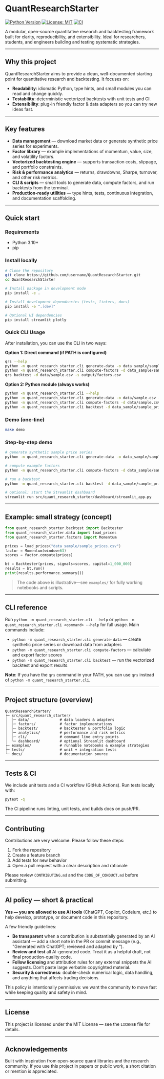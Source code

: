 # QuantResearchStarter

[![Python Version](https://img.shields.io/badge/python-3.10%2B-blue)](https://www.python.org/)
[![License: MIT](https://img.shields.io/badge/license-MIT-green)](LICENSE)
[![CI](https://github.com/username/QuantResearchStarter/actions/workflows/ci.yml/badge.svg)](https://github.com/username/QuantResearchStarter/actions)

A modular, open-source quantitative research and backtesting framework built for clarity, reproducibility, and extensibility. Ideal for researchers, students, and engineers building and testing systematic strategies.

---

## Why this project

QuantResearchStarter aims to provide a clean, well-documented starting point for quantitative research and backtesting. It focuses on:

* **Readability**: idiomatic Python, type hints, and small modules you can read and change quickly.
* **Testability**: deterministic vectorized backtests with unit tests and CI.
* **Extensibility**: plug-in friendly factor & data adapters so you can try new ideas fast.

---

## Key features

* **Data management** — download market data or generate synthetic price series for experiments.
* **Factor library** — example implementations of momentum, value, size, and volatility factors.
* **Vectorized backtesting engine** — supports transaction costs, slippage, and portfolio constraints.
* **Risk & performance analytics** — returns, drawdowns, Sharpe, turnover, and other risk metrics.
* **CLI & scripts** — small tools to generate data, compute factors, and run backtests from the terminal.
* **Production-ready utilities** — type hints, tests, continuous integration, and documentation scaffolding.

---

## Quick start

### Requirements

* Python 3.10+
* pip

### Install locally

```bash
# Clone the repository
git clone https://github.com/username/QuantResearchStarter.git
cd QuantResearchStarter

# Install package in development mode
pip install -e .

# Install development dependencies (tests, linters, docs)
pip install -e ".[dev]"

# Optional UI dependencies
pip install streamlit plotly
```

### Quick CLI Usage

After installation, you can use the CLI in two ways:

**Option 1: Direct command (if PATH is configured)**
```bash
qrs --help
python -m quant_research_starter.cli generate-data -o data_sample/sample_prices.csv -s 5 -d 365
python -m quant_research_starter.cli compute-factors -d data_sample/sample_prices.csv -f momentum -f value -o output/factors.csv
qrs backtest -d data/sample.csv -s output/factors.csv
```

**Option 2: Python module (always works)**
```bash
python -m quant_research_starter.cli --help
python -m quant_research_starter.cli generate-data -o data/sample.csv -s 5 -d 365
python -m quant_research_starter.cli compute-factors -d data/sample.csv -f momentum -f value
python -m quant_research_starter.cli backtest -d data_sample/sample_prices.csv -s output/factors.csv -o output/backtest_results.json
```

### Demo (one-line)

```bash
make demo
```

### Step-by-step demo

```bash
# generate synthetic sample price series
python -m quant_research_starter.cli generate-data -o data_sample/sample_prices.csv -s 5 -d 365

# compute example factors
python -m quant_research_starter.cli compute-factors -d data_sample/sample_prices.csv -f momentum -f value -o output/factors.csv

# run a backtest
python -m quant_research_starter.cli backtest -d data_sample/sample_prices.csv -s output/factors.csv -o output/backtest_results.json

# optional: start the Streamlit dashboard
streamlit run src/quant_research_starter/dashboard/streamlit_app.py
```

---

## Example: small strategy (concept)

```python
from quant_research_starter.backtest import Backtester
from quant_research_starter.data import load_prices
from quant_research_starter.factors import Momentum

prices = load_prices("data_sample/sample_prices.csv")
factor = Momentum(window=63)
scores = factor.compute(prices)

bt = Backtester(prices, signals=scores, capital=1_000_000)
results = bt.run()
print(results.performance.summary())
```

> The code above is illustrative—see `examples/` for fully working notebooks and scripts.

---

## CLI reference

Run `python -m quant_research_starter.cli --help` or `python -m quant_research_starter.cli <command> --help` for full usage. Main commands include:

* `python -m quant_research_starter.cli generate-data` — create synthetic price series or download data from adapters
* `python -m quant_research_starter.cli compute-factors` — calculate and export factor scores
* `python -m quant_research_starter.cli backtest` — run the vectorized backtest and export results

**Note:** If you have the `qrs` command in your PATH, you can use `qrs` instead of `python -m quant_research_starter.cli`.

---

## Project structure (overview)

```
QuantResearchStarter/
├─ src/quant_research_starter/
│  ├─ data/              # data loaders & adapters
│  ├─ factors/           # factor implementations
│  ├─ backtest/          # backtester & portfolio logic
│  ├─ analytics/         # performance and risk metrics
│  ├─ cli/               # command line entry points
│  └─ dashboard/         # optional Streamlit dashboard
├─ examples/             # runnable notebooks & example strategies
├─ tests/                # unit + integration tests
└─ docs/                 # documentation source
```

---

## Tests & CI

We include unit tests and a CI workflow (GitHub Actions). Run tests locally with:

```bash
pytest -q
```

The CI pipeline runs linting, unit tests, and builds docs on push/PR.

---

## Contributing

Contributions are very welcome. Please follow these steps:

1. Fork the repository
2. Create a feature branch
3. Add tests for new behavior
4. Open a pull request with a clear description and rationale

Please review `CONTRIBUTING.md` and the `CODE_OF_CONDUCT.md` before submitting.

---

## AI policy — short & practical

**Yes — you are allowed to use AI tools** (ChatGPT, Copilot, Codeium, etc.) to help develop, prototype, or document code in this repository.

A few friendly guidelines:

* **Be transparent** when a contribution is substantially generated by an AI assistant — add a short note in the PR or commit message (e.g., "Generated with ChatGPT; reviewed and adapted by <your-name>").
* **Review and test** all AI-generated code. Treat it as a helpful draft, not final production-quality code.
* **Follow licensing** and attribution rules for any external snippets the AI suggests. Don’t paste large verbatim copyrighted material.
* **Security & correctness**: double-check numerical logic, data handling, and anything that affects trading decisions.

This policy is intentionally permissive: we want the community to move fast while keeping quality and safety in mind.

---

## License

This project is licensed under the MIT License — see the `LICENSE` file for details.

---

## Acknowledgements

Built with inspiration from open-source quant libraries and the research community. If you use this project in papers or public work, a short citation or mention is appreciated.
